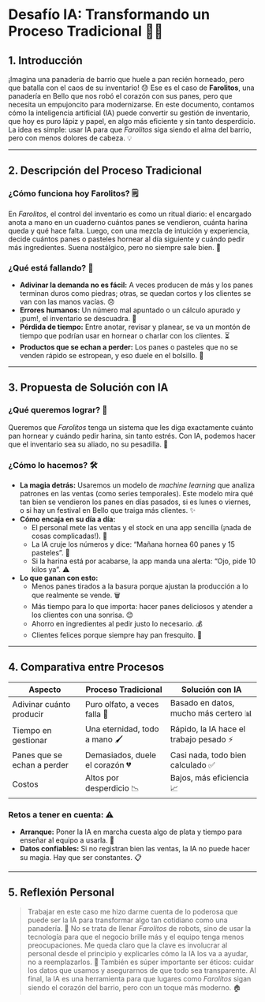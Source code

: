 # Desafío IA: Transformando un Proceso Tradicional 🥖✨

## 1. Introducción
¡Imagina una panadería de barrio que huele a pan recién horneado, pero que batalla con el caos de su inventario! 😓 Ese es el caso de **Farolitos**, una panadería en Bello que nos robó el corazón con sus panes, pero que necesita un empujoncito para modernizarse. En este documento, contamos cómo la inteligencia artificial (IA) puede convertir su gestión de inventario, que hoy es puro lápiz y papel, en algo más eficiente y sin tanto desperdicio. La idea es simple: usar IA para que *Farolitos* siga siendo el alma del barrio, pero con menos dolores de cabeza. 💡

---

## 2. Descripción del Proceso Tradicional

### ¿Cómo funciona hoy Farolitos? 🗒️
En *Farolitos*, el control del inventario es como un ritual diario: el encargado anota a mano en un cuaderno cuántos panes se vendieron, cuánta harina queda y qué hace falta. Luego, con una mezcla de intuición y experiencia, decide cuántos panes o pasteles hornear al día siguiente y cuándo pedir más ingredientes. Suena nostálgico, pero no siempre sale bien. 🙈

### ¿Qué está fallando? 🚨
- **Adivinar la demanda no es fácil:** A veces producen de más y los panes terminan duros como piedras; otras, se quedan cortos y los clientes se van con las manos vacías. 😞
- **Errores humanos:** Un número mal apuntado o un cálculo apurado y ¡pum!, el inventario se descuadra. 🤦
- **Pérdida de tiempo:** Entre anotar, revisar y planear, se va un montón de tiempo que podrían usar en hornear o charlar con los clientes. ⏳
- **Productos que se echan a perder:** Los panes o pasteles que no se venden rápido se estropean, y eso duele en el bolsillo. 💸

---

## 3. Propuesta de Solución con IA

### ¿Qué queremos lograr? 🎯
Queremos que *Farolitos* tenga un sistema que les diga exactamente cuánto pan hornear y cuándo pedir harina, sin tanto estrés. Con IA, podemos hacer que el inventario sea su aliado, no su pesadilla. 🤝

### ¿Cómo lo hacemos? 🛠️
- **La magia detrás:** Usaremos un modelo de <em>machine learning</em> que analiza patrones en las ventas (como series temporales). Este modelo mira qué tan bien se vendieron los panes en días pasados, si es lunes o viernes, o si hay un festival en Bello que traiga más clientes. ✨
- **Cómo encaja en su día a día:**
  - El personal mete las ventas y el stock en una app sencilla (¡nada de cosas complicadas!). 📱
  - La IA cruje los números y dice: “Mañana hornea 60 panes y 15 pasteles”. 🥐
  - Si la harina está por acabarse, la app manda una alerta: “Ojo, pide 10 kilos ya”. ⚠️
- **Lo que ganan con esto:**
  - Menos panes tirados a la basura porque ajustan la producción a lo que realmente se vende. 🗑️
  - Más tiempo para lo que importa: hacer panes deliciosos y atender a los clientes con una sonrisa. 😊
  - Ahorro en ingredientes al pedir justo lo necesario. 💰
  - Clientes felices porque siempre hay pan fresquito. 🎉

---

## 4. Comparativa entre Procesos

| Aspecto                    | Proceso Tradicional              | Solución con IA                         |
|----------------------------|----------------------------------|-----------------------------------------|
| Adivinar cuánto producir   | Puro olfato, a veces falla 🤔   | Basado en datos, mucho más certero 📊  |
| Tiempo en gestionar        | Una eternidad, todo a mano 🖌️  | Rápido, la IA hace el trabajo pesado ⚡|
| Panes que se echan a perder| Demasiados, duele el corazón 💔| Casi nada, todo bien calculado ✅       |
| Costos                     | Altos por desperdicio 📉        | Bajos, más eficiencia 📈               |

### Retos a tener en cuenta: ⚠️
- **Arranque:** Poner la IA en marcha cuesta algo de plata y tiempo para enseñar al equipo a usarla. 💸
- **Datos confiables:** Si no registran bien las ventas, la IA no puede hacer su magia. Hay que ser constantes. 📋

---

## 5. Reflexión Personal
> Trabajar en este caso me hizo darme cuenta de lo poderosa que puede ser la IA para transformar algo tan cotidiano como una panadería. 🌟 No se trata de llenar *Farolitos* de robots, sino de usar la tecnología para que el negocio brille más y el equipo tenga menos preocupaciones. Me queda claro que la clave es involucrar al personal desde el principio y explicarles cómo la IA los va a ayudar, no a reemplazarlos. 🤝 También es súper importante ser éticos: cuidar los datos que usamos y asegurarnos de que todo sea transparente. Al final, la IA es una herramienta para que lugares como *Farolitos* sigan siendo el corazón del barrio, pero con un toque más moderno. 🏠
